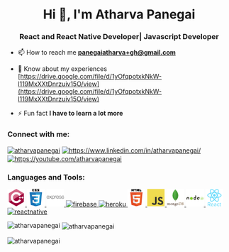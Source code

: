 <h1 align="center">Hi 👋, I'm Atharva Panegai</h1>
<h3 align="center">React and React Native Developer| Javascript Developer</h3>

- 📫 How to reach me **panegaiatharva+gh@gmail.com**

- 📄 Know about my experiences [https://drive.google.com/file/d/1yOfqpotxkNkW-l119MxXXtDnrzuiv15O/view](https://drive.google.com/file/d/1yOfqpotxkNkW-l119MxXXtDnrzuiv15O/view)

- ⚡ Fun fact **I have to learn a lot more**

<h3 align="left">Connect with me:</h3>
<p align="left">
<a href="https://twitter.com/atharvapanegai" target="blank"><img align="center" src="https://raw.githubusercontent.com/rahuldkjain/github-profile-readme-generator/master/src/images/icons/Social/twitter.svg" alt="atharvapanegai" height="30" width="40" /></a>
<a href="https://linkedin.com/in/https://www.linkedin.com/in/atharvapanegai/" target="blank"><img align="center" src="https://raw.githubusercontent.com/rahuldkjain/github-profile-readme-generator/master/src/images/icons/Social/linked-in-alt.svg" alt="https://www.linkedin.com/in/atharvapanegai/" height="30" width="40" /></a>
<a href="https://www.youtube.com/c/https://youtube.com/atharvapanegai" target="blank"><img align="center" src="https://raw.githubusercontent.com/rahuldkjain/github-profile-readme-generator/master/src/images/icons/Social/youtube.svg" alt="https://youtube.com/atharvapanegai" height="30" width="40" /></a>
</p>

<h3 align="left">Languages and Tools:</h3>
<p align="left"> <a href="https://www.w3schools.com/cpp/" target="_blank" rel="noreferrer"> <img src="https://raw.githubusercontent.com/devicons/devicon/master/icons/cplusplus/cplusplus-original.svg" alt="cplusplus" width="40" height="40"/> </a> <a href="https://www.w3schools.com/css/" target="_blank" rel="noreferrer"> <img src="https://raw.githubusercontent.com/devicons/devicon/master/icons/css3/css3-original-wordmark.svg" alt="css3" width="40" height="40"/> </a> <a href="https://expressjs.com" target="_blank" rel="noreferrer"> <img src="https://raw.githubusercontent.com/devicons/devicon/master/icons/express/express-original-wordmark.svg" alt="express" width="40" height="40"/> </a> <a href="https://firebase.google.com/" target="_blank" rel="noreferrer"> <img src="https://www.vectorlogo.zone/logos/firebase/firebase-icon.svg" alt="firebase" width="40" height="40"/> </a> <a href="https://heroku.com" target="_blank" rel="noreferrer"> <img src="https://www.vectorlogo.zone/logos/heroku/heroku-icon.svg" alt="heroku" width="40" height="40"/> </a> <a href="https://www.w3.org/html/" target="_blank" rel="noreferrer"> <img src="https://raw.githubusercontent.com/devicons/devicon/master/icons/html5/html5-original-wordmark.svg" alt="html5" width="40" height="40"/> </a> <a href="https://developer.mozilla.org/en-US/docs/Web/JavaScript" target="_blank" rel="noreferrer"> <img src="https://raw.githubusercontent.com/devicons/devicon/master/icons/javascript/javascript-original.svg" alt="javascript" width="40" height="40"/> </a> <a href="https://www.mongodb.com/" target="_blank" rel="noreferrer"> <img src="https://raw.githubusercontent.com/devicons/devicon/master/icons/mongodb/mongodb-original-wordmark.svg" alt="mongodb" width="40" height="40"/> </a> <a href="https://nodejs.org" target="_blank" rel="noreferrer"> <img src="https://raw.githubusercontent.com/devicons/devicon/master/icons/nodejs/nodejs-original-wordmark.svg" alt="nodejs" width="40" height="40"/> </a> <a href="https://reactjs.org/" target="_blank" rel="noreferrer"> <img src="https://raw.githubusercontent.com/devicons/devicon/master/icons/react/react-original-wordmark.svg" alt="react" width="40" height="40"/> </a> <a href="https://reactnative.dev/" target="_blank" rel="noreferrer"> <img src="https://reactnative.dev/img/header_logo.svg" alt="reactnative" width="40" height="40"/> </a> </p>

<p><img align="left" src="https://github-readme-stats.vercel.app/api/top-langs?username=atharvapanegai&show_icons=true&locale=en&layout=compact" alt="atharvapanegai" /></p>

<p>&nbsp;<img align="center" src="https://github-readme-stats.vercel.app/api?username=atharvapanegai&show_icons=true&locale=en" alt="atharvapanegai" /></p>

<p><img align="center" src="https://github-readme-streak-stats.herokuapp.com/?user=atharvapanegai&" alt="atharvapanegai" /></p>
